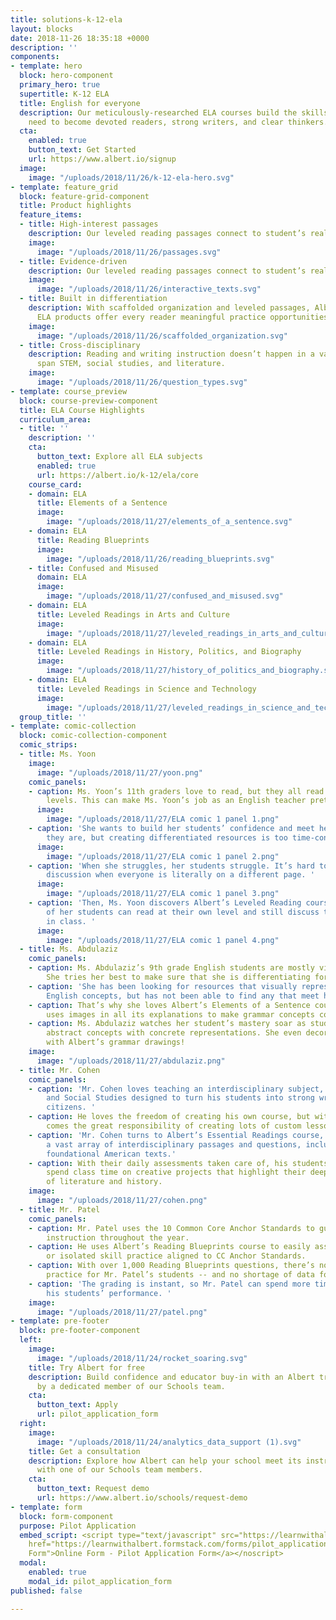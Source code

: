 ```yaml
---
title: solutions-k-12-ela
layout: blocks
date: 2018-11-26 18:35:18 +0000
description: ''
components:
- template: hero
  block: hero-component
  primary_hero: true
  supertitle: K-12 ELA
  title: English for everyone
  description: Our meticulously-researched ELA courses build the skills that students
    need to become devoted readers, strong writers, and clear thinkers.
  cta:
    enabled: true
    button_text: Get Started
    url: https://www.albert.io/signup
  image:
    image: "/uploads/2018/11/26/k-12-ela-hero.svg"
- template: feature_grid
  block: feature-grid-component
  title: Product highlights
  feature_items:
  - title: High-interest passages
    description: Our leveled reading passages connect to student’s real-life contexts.
    image:
      image: "/uploads/2018/11/26/passages.svg"
  - title: Evidence-driven
    description: Our leveled reading passages connect to student’s real-life contexts.
    image:
      image: "/uploads/2018/11/26/interactive_texts.svg"
  - title: Built in differentiation
    description: With scaffolded organization and leveled passages, Albert’s Core
      ELA products offer every reader meaningful practice opportunities.
    image:
      image: "/uploads/2018/11/26/scaffolded_organization.svg"
  - title: Cross-disciplinary
    description: Reading and writing instruction doesn’t happen in a vacuum. Our passages
      span STEM, social studies, and literature.
    image:
      image: "/uploads/2018/11/26/question_types.svg"
- template: course_preview
  block: course-preview-component
  title: ELA Course Highlights
  curriculum_area:
  - title: ''
    description: ''
    cta:
      button_text: Explore all ELA subjects
      enabled: true
      url: https://albert.io/k-12/ela/core
    course_card:
    - domain: ELA
      title: Elements of a Sentence
      image:
        image: "/uploads/2018/11/27/elements_of_a_sentence.svg"
    - domain: ELA
      title: Reading Blueprints
      image:
        image: "/uploads/2018/11/26/reading_blueprints.svg"
    - title: Confused and Misused
      domain: ELA
      image:
        image: "/uploads/2018/11/27/confused_and_misused.svg"
    - domain: ELA
      title: Leveled Readings in Arts and Culture
      image:
        image: "/uploads/2018/11/27/leveled_readings_in_arts_and_culture.svg"
    - domain: ELA
      title: Leveled Readings in History, Politics, and Biography
      image:
        image: "/uploads/2018/11/27/history_of_politics_and_biography.svg"
    - domain: ELA
      title: Leveled Readings in Science and Technology
      image:
        image: "/uploads/2018/11/27/leveled_readings_in_science_and_technology.svg"
  group_title: ''
- template: comic-collection
  block: comic-collection-component
  comic_strips:
  - title: Ms. Yoon
    image:
      image: "/uploads/2018/11/27/yoon.png"
    comic_panels:
    - caption: Ms. Yoon’s 11th graders love to read, but they all read at very different
        levels. This can make Ms. Yoon’s job as an English teacher pretty challenging.
      image:
        image: "/uploads/2018/11/27/ELA comic 1 panel 1.png"
    - caption: 'She wants to build her students’ confidence and meet her readers where
        they are, but creating differentiated resources is too time-consuming. '
      image:
        image: "/uploads/2018/11/27/ELA comic 1 panel 2.png"
    - caption: 'When she struggles, her students struggle. It’s hard to have a class
        discussion when everyone is literally on a different page. '
      image:
        image: "/uploads/2018/11/27/ELA comic 1 panel 3.png"
    - caption: 'Then, Ms. Yoon discovers Albert’s Leveled Reading course. Now all
        of her students can read at their own level and still discuss the same ideas
        in class. '
      image:
        image: "/uploads/2018/11/27/ELA comic 1 panel 4.png"
  - title: Ms. Abdulaziz
    comic_panels:
    - caption: Ms. Abdulaziz’s 9th grade English students are mostly visual learners.
        She tries her best to make sure that she is differentiating for their needs.
    - caption: 'She has been looking for resources that visually represent simple
        English concepts, but has not been able to find any that meet her needs. '
    - caption: That’s why she loves Albert’s Elements of a Sentence course, which
        uses images in all its explanations to make grammar concepts come to life.
    - caption: Ms. Abdulaziz watches her student’s mastery soar as students connect
        abstract concepts with concrete representations. She even decorates her classroom
        with Albert’s grammar drawings!
    image:
      image: "/uploads/2018/11/27/abdulaziz.png"
  - title: Mr. Cohen
    comic_panels:
    - caption: 'Mr. Cohen loves teaching an interdisciplinary subject, combining English
        and Social Studies designed to turn his students into strong writers and informed
        citizens. '
    - caption: He loves the freedom of creating his own course, but with great freedom
        comes the great responsibility of creating lots of custom lesson plans...
    - caption: 'Mr. Cohen turns to Albert’s Essential Readings course, which provides
        a vast array of interdisciplinary passages and questions, including his favorite:
        foundational American texts.'
    - caption: With their daily assessments taken care of, his students are free to
        spend class time on creative projects that highlight their deep understanding
        of literature and history.
    image:
      image: "/uploads/2018/11/27/cohen.png"
  - title: Mr. Patel
    comic_panels:
    - caption: Mr. Patel uses the 10 Common Core Anchor Standards to guide his ELA
        instruction throughout the year.
    - caption: He uses Albert’s Reading Blueprints course to easily assign mixed practice
        or isolated skill practice aligned to CC Anchor Standards.
    - caption: With over 1,000 Reading Blueprints questions, there’s no shortage of
        practice for Mr. Patel’s students -- and no shortage of data for him to analyze.
    - caption: 'The grading is instant, so Mr. Patel can spend more time understanding
        his students’ performance. '
    image:
      image: "/uploads/2018/11/27/patel.png"
- template: pre-footer
  block: pre-footer-component
  left:
    image:
      image: "/uploads/2018/11/24/rocket_soaring.svg"
    title: Try Albert for free
    description: Build confidence and educator buy-in with an Albert trial supported
      by a dedicated member of our Schools team.
    cta:
      button_text: Apply
      url: pilot_application_form
  right:
    image:
      image: "/uploads/2018/11/24/analytics_data_support (1).svg"
    title: Get a consultation
    description: Explore how Albert can help your school meet its instructional goals
      with one of our Schools team members.
    cta:
      button_text: Request demo
      url: https://www.albert.io/schools/request-demo
- template: form
  block: form-component
  purpose: Pilot Application
  embed_script: <script type="text/javascript" src="https://learnwithalbert.formstack.com/forms/js.php/pilot_application"></script><noscript><a
    href="https://learnwithalbert.formstack.com/forms/pilot_application" title="Online
    Form">Online Form - Pilot Application Form</a></noscript>
  modal:
    enabled: true
    modal_id: pilot_application_form
published: false

---
```

